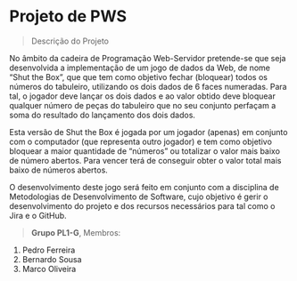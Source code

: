 # Projeto de PWS
> Descrição do Projeto

No âmbito da cadeira de Programação Web-Servidor pretende-se que seja desenvolvida a implementação de um jogo de dados da Web, de nome “Shut the Box”, que que  tem como objetivo fechar (bloquear) todos os números do tabuleiro, utilizando os dois dados de 6 faces numeradas. Para tal, o jogador deve lançar os dois dados e ao valor obtido deve bloquear qualquer número de peças do tabuleiro que no seu conjunto perfaçam a soma do resultado do lançamento dos dois dados.
 
Esta versão de Shut the Box é jogada por um jogador (apenas) em conjunto com o computador (que representa outro jogador) e tem como objetivo bloquear a maior quantidade de “números” ou totalizar o valor mais baixo de número abertos. Para vencer terá de conseguir obter o valor total mais baixo de números abertos. 
 
O desenvolvimento deste jogo será feito em conjunto com a disciplina de Metodologias de Desenvolvimento de Software, cujo objetivo é gerir o desenvolvimento do projeto e dos recursos necessários para tal como o Jira e o GitHub.

> **Grupo PL1-G**, Membros:

1. Pedro Ferreira
2. Bernardo Sousa
3. Marco Oliveira
